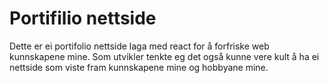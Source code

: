# Portifilio nettside

Dette er ei portifolio nettside laga med react for å forfriske web kunnskapene mine.
Som utvikler tenkte eg det også kunne vere kult å ha ei nettside som viste fram
kunnskapene mine og hobbyane mine.